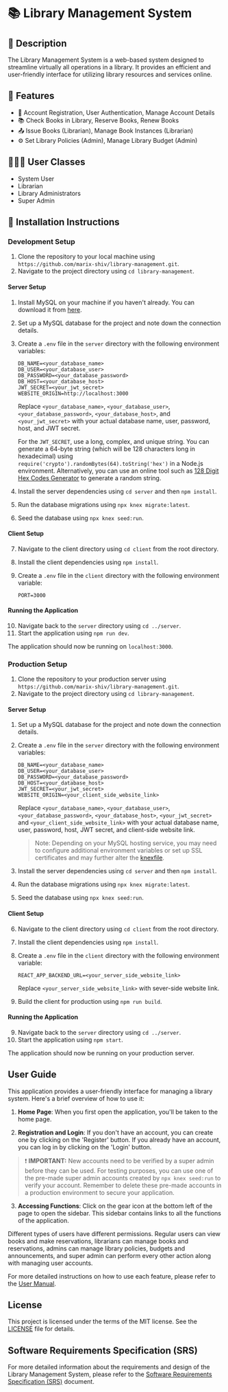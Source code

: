 # :books: Library Management System

## :page_facing_up: Description

The Library Management System is a web-based system designed to streamline virtually all operations in a library. It provides an efficient and user-friendly interface for utilizing library resources and services online.

## :star2: Features

- :bust_in_silhouette: Account Registration, User Authentication, Manage Account Details
- :books: Check Books in Library, Reserve Books, Renew Books
- :outbox_tray: Issue Books (Librarian), Manage Book Instances (Librarian)
- :gear: Set Library Policies (Admin), Manage Library Budget (Admin)

## :people_holding_hands: User Classes 

- System User
- Librarian
- Library Administrators
- Super Admin

## :wrench: Installation Instructions

### Development Setup

1. Clone the repository to your local machine using `https://github.com/marix-shiv/library-management.git`.
2. Navigate to the project directory using `cd library-management`.

#### Server Setup

1. Install MySQL on your machine if you haven't already. You can download it from [here](https://dev.mysql.com/downloads/).
2. Set up a MySQL database for the project and note down the connection details.
3. Create a `.env` file in the `server` directory with the following environment variables:

    ```properties
    DB_NAME=<your_database_name>
    DB_USER=<your_database_user>
    DB_PASSWORD=<your_database_password>
    DB_HOST=<your_database_host>
    JWT_SECRET=<your_jwt_secret>
    WEBSITE_ORIGIN=http://localhost:3000
    ```

    Replace `<your_database_name>`, `<your_database_user>`, `<your_database_password>`, `<your_database_host>`, and `<your_jwt_secret>` with your actual database name, user, password, host, and JWT secret.

    For the `JWT_SECRET`, use a long, complex, and unique string. You can generate a 64-byte string (which will be 128 characters long in hexadecimal) using `require('crypto').randomBytes(64).toString('hex')` in a Node.js environment. Alternatively, you can use an online tool such as [128 Digit Hex Codes Generator](https://numbergenerator.org/random-128-digit-hex-codes-generator) to generate a random string.

4. Install the server dependencies using `cd server` and then `npm install`.
5. Run the database migrations using `npx knex migrate:latest`.
6. Seed the database using `npx knex seed:run`.

#### Client Setup

7. Navigate to the client directory using `cd client` from the root directory.
8. Install the client dependencies using `npm install`.
9. Create a `.env` file in the `client` directory with the following environment variable:

    ```properties
    PORT=3000
    ```

#### Running the Application

10. Navigate back to the `server` directory using `cd ../server`.
11. Start the application using `npm run dev`.

The application should now be running on `localhost:3000`.

### Production Setup

1. Clone the repository to your production server using `https://github.com/marix-shiv/library-management.git`.
2. Navigate to the project directory using `cd library-management`.

#### Server Setup

1. Set up a MySQL database for the project and note down the connection details.
2. Create a `.env` file in the `server` directory with the following environment variables:

    ```properties
    DB_NAME=<your_database_name>
    DB_USER=<your_database_user>
    DB_PASSWORD=<your_database_password>
    DB_HOST=<your_database_host>
    JWT_SECRET=<your_jwt_secret>
    WEBSITE_ORIGIN=<your_client_side_website_link>
    ```

    Replace `<your_database_name>`, `<your_database_user>`, `<your_database_password>`, `<your_database_host>`, `<your_jwt_secret>` and `<your_client_side_website_link>` with your actual database name, user, password, host, JWT secret, and client-side website link.

    > Note: Depending on your MySQL hosting service, you may need to configure additional environment variables or set up SSL certificates and may further alter the [knexfile](./server/knexfile.js).

3. Install the server dependencies using `cd server` and then `npm install`.
4. Run the database migrations using `npx knex migrate:latest`.
5. Seed the database using `npx knex seed:run`.

#### Client Setup

6. Navigate to the client directory using `cd client` from the root directory.
7. Install the client dependencies using `npm install`.
8. Create a `.env` file in the `client` directory with the following environment variable:

    ```properties
    REACT_APP_BACKEND_URL=<your_server_side_website_link>
    ```

    Replace `<your_server_side_website_link>` with sever-side website link.

8. Build the client for production using `npm run build`.

#### Running the Application

9. Navigate back to the `server` directory using `cd ../server`.
10. Start the application using `npm start`.

The application should now be running on your production server.

## User Guide

This application provides a user-friendly interface for managing a library system. Here's a brief overview of how to use it:

1. **Home Page**: When you first open the application, you'll be taken to the home page.

2. **Registration and Login**: If you don't have an account, you can create one by clicking on the 'Register' button. If you already have an account, you can log in by clicking on the 'Login' button.

> :exclamation: **IMPORTANT:** New accounts need to be verified by a super admin before they can be used. For testing purposes, you can use one of the pre-made super admin accounts created by `npx knex seed:run` to verify your account. Remember to delete these pre-made accounts in a production environment to secure your application.

3. **Accessing Functions**: Click on the gear icon at the bottom left of the page to open the sidebar. This sidebar contains links to all the functions of the application.

Different types of users have different permissions. Regular users can view books and make reservations, librarians can manage books and reservations, admins can manage library policies, budgets and announcements, and super admin can perform every other action along with managing user accounts.

For more detailed instructions on how to use each feature, please refer to the [User Manual](/docs/UserManual.md).

## License

This project is licensed under the terms of the MIT license. See the [LICENSE](LICENSE) file for details.

## Software Requirements Specification (SRS)

For more detailed information about the requirements and design of the Library Management System, please refer to the [Software Requirements Specification (SRS)](docs/Software_Requirement_Specification.pdf) document.
